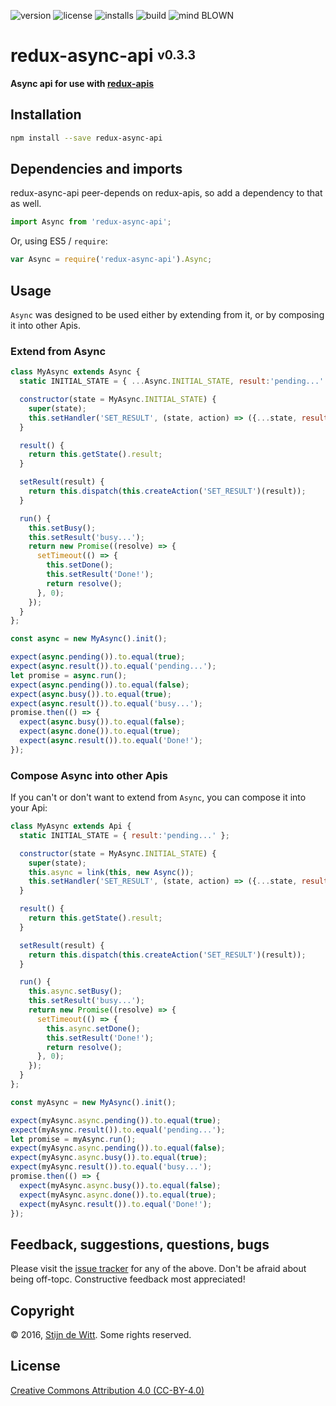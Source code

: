 ﻿![version](https://img.shields.io/npm/v/redux-async-api.svg) ![license](https://img.shields.io/npm/l/redux-async-api.svg) ![installs](https://img.shields.io/npm/dt/redux-async-api.svg) ![build](https://img.shields.io/travis/Download/redux-async-api.svg) ![mind BLOWN](https://img.shields.io/badge/mind-BLOWN-ff69b4.svg)

# redux-async-api <sup><sub>v0.3.3</sub></sup>

**Async api for use with [redux-apis](https://github.com/download/redux-apis)**

## Installation

```sh
npm install --save redux-async-api
```

## Dependencies and imports
redux-async-api peer-depends on redux-apis, so add a dependency to that as well.

```js
import Async from 'redux-async-api';
```

Or, using ES5 / `require`:

```js
var Async = require('redux-async-api').Async;
```

## Usage
`Async` was designed to be used either by extending from it, or by composing it into
other Apis.

### Extend from Async

```js
class MyAsync extends Async {
  static INITIAL_STATE = { ...Async.INITIAL_STATE, result:'pending...' };

  constructor(state = MyAsync.INITIAL_STATE) {
    super(state);
    this.setHandler('SET_RESULT', (state, action) => ({...state, result:action.payload}));
  }

  result() {
    return this.getState().result;
  }

  setResult(result) {
    return this.dispatch(this.createAction('SET_RESULT')(result));
  }

  run() {
    this.setBusy();
    this.setResult('busy...');
    return new Promise((resolve) => {
      setTimeout(() => {
        this.setDone();
        this.setResult('Done!');
        return resolve();
      }, 0);
    });
  }
};

const async = new MyAsync().init();

expect(async.pending()).to.equal(true);
expect(async.result()).to.equal('pending...');
let promise = async.run();
expect(async.pending()).to.equal(false);
expect(async.busy()).to.equal(true);
expect(async.result()).to.equal('busy...');
promise.then(() => {
  expect(async.busy()).to.equal(false);
  expect(async.done()).to.equal(true);
  expect(async.result()).to.equal('Done!');
});
```

### Compose Async into other Apis
If you can't or don't want to extend from `Async`, you can compose it into your Api:

```js
class MyAsync extends Api {
  static INITIAL_STATE = { result:'pending...' };

  constructor(state = MyAsync.INITIAL_STATE) {
    super(state);
    this.async = link(this, new Async());
    this.setHandler('SET_RESULT', (state, action) => ({...state, result:action.payload}));
  }

  result() {
    return this.getState().result;
  }

  setResult(result) {
    return this.dispatch(this.createAction('SET_RESULT')(result));
  }

  run() {
    this.async.setBusy();
    this.setResult('busy...');
    return new Promise((resolve) => {
      setTimeout(() => {
        this.async.setDone();
        this.setResult('Done!');
        return resolve();
      }, 0);
    });
  }
};

const myAsync = new MyAsync().init();

expect(myAsync.async.pending()).to.equal(true);
expect(myAsync.result()).to.equal('pending...');
let promise = myAsync.run();
expect(myAsync.async.pending()).to.equal(false);
expect(myAsync.async.busy()).to.equal(true);
expect(myAsync.result()).to.equal('busy...');
promise.then(() => {
  expect(myAsync.async.busy()).to.equal(false);
  expect(myAsync.async.done()).to.equal(true);
  expect(myAsync.result()).to.equal('Done!');
});
```


## Feedback, suggestions, questions, bugs
Please visit the [issue tracker](https://github.com/download/redux-async-api/issues)
for any of the above. Don't be afraid about being off-topc.
Constructive feedback most appreciated!


## Copyright
© 2016, [Stijn de Witt](http://StijnDeWitt.com). Some rights reserved.


## License
[Creative Commons Attribution 4.0 (CC-BY-4.0)](https://creativecommons.org/licenses/by/4.0/)
